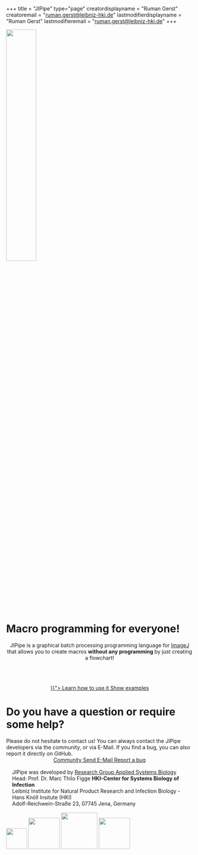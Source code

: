 +++
title = "JIPipe"
type="page"
creatordisplayname = "Ruman Gerst"
creatoremail = "ruman.gerst@leibniz-hki.de"
lastmodifierdisplayname = "Ruman Gerst"
lastmodifieremail = "ruman.gerst@leibniz-hki.de"
+++


<img src="/img/logo-content.svg" style="width: 40%;"/>

# Macro programming for everyone!

<center>
JIPipe is a graphical batch processing programming language for <a href="https://fiji.sc/">ImageJ</a> that
allows you to create macros <strong>without any programming </strong> by just creating a flowchart!
</center>

<center style="margin-top: 4rem;">
<a class="btn btn-info btn-large" type="button" href="{{< ref "/tutorials" >}}"> <i class="fa fa-graduation-cap"></i> Learn how to use it </a>
<a class="btn btn-default btn-large" type="button" href="https://www.jipipe.org/examples"> <i class="fa fa-flask"></i> Show examples </a>
</center>

<div class="landing-page-contact">
  <h1>Do you have a question or require some help?</h1>
  <span>
  Please do not hesitate to contact us! You can always contact the JIPipe developers via the community, or via E-Mail.
  If you find a bug, you can also report it directly on GitHub.
  </span>
  <center>
  <a class="btn btn-success btn-large" type="button" href="https://forum.image.sc/tag/jipipe" target="_blank"> <i class="fa fa-comments"></i> Community </a>
  <a class="btn btn-success btn-large" type="button" href="mailto:thilo.figge@leibniz-hki.de"> <i class="fa fa-envelope"></i> Send E-Mail </a>
  <a class="btn btn-info btn-large" type="button" href="https://github.com/applied-systems-biology/jipipe/issues" target="_blank"> <i class="fa fa-bug"></i> Report a bug </a>
  </center>
</div>

<div class="landing-page-credits">
<div style="margin: 1rem;">
JIPipe was developed by <a href="https://www.leibniz-hki.de/en/applied-systems-biology.html">Research Group Applied Systems Biology</a><br/>Head: Prof. Dr. Marc Thilo Figge
<strong>HKI-Center for Systems Biology of Infection</strong></br>
Leibniz Institute for Natural Product Research and Infection Biology - Hans Knöll Insitute (HKI)</br>
Adolf-Reichwein-Straße 23, 07745 Jena, Germany
</div>
<a href="https://www.leibniz-hki.de/en/" target="_blank"><img src="/img/credits/hki.jpg" style="height: 4em; display: inline;"/></a>
<a href="https://www.ilrs.de/" target="_blank"><img src="/img/credits/ilrs.svg" style="height: 6em; display: inline;"/></a>
<a href="https://www.uni-jena.de/en/" target="_blank"><img src="/img/credits/uni-jena.png" style="height: 7em; display: inline;"/></a>
<a href="https://www.polytarget.uni-jena.de/" target="_blank"><img src="/img/credits/PolyTarget_logo.png" style="height: 6em; display: inline;"/></a>
</div>
